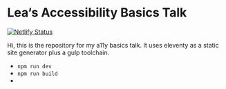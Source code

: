 # Lea‘s Accessibility Basics Talk

[![Netlify Status](https://api.netlify.com/api/v1/badges/1f700701-4a82-448d-be8c-01eca1a5ca64/deploy-status)](https://app.netlify.com/sites/lea11y/deploys)

Hi, this is the repository for my a11y basics talk. It uses eleventy as a static site generator plus a gulp toolchain.

- `npm run dev`
- `npm run build`
- 